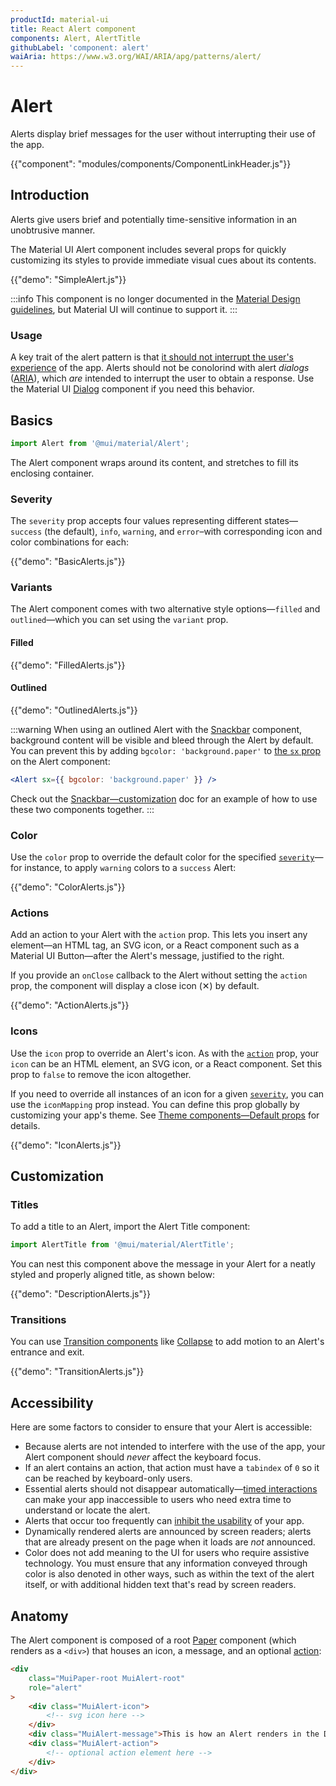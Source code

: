 ```yaml
---
productId: material-ui
title: React Alert component
components: Alert, AlertTitle
githubLabel: 'component: alert'
waiAria: https://www.w3.org/WAI/ARIA/apg/patterns/alert/
---
```


# Alert

<p class="description">Alerts display brief messages for the user without interrupting their use of the app.</p>

{{"component": "modules/components/ComponentLinkHeader.js"}}

## Introduction

Alerts give users brief and potentially time-sensitive information in an unobtrusive manner.

The Material UI Alert component includes several props for quickly customizing its styles to provide immediate visual cues about its contents.

{{"demo": "SimpleAlert.js"}}

:::info
This component is no longer documented in the [Material Design guidelines](https://m2.material.io/), but Material UI will continue to support it.
:::

### Usage

A key trait of the alert pattern is that [it should not interrupt the user's experience](https://www.w3.org/WAI/ARIA/apg/patterns/alert/) of the app.
Alerts should not be conolorind with alert _dialogs_ ([ARIA](https://www.w3.org/WAI/ARIA/apg/patterns/alertdialog/)), which _are_ intended to interrupt the user to obtain a response.
Use the Material UI [Dialog](https://mui.com/material-ui/react-dialog/) component if you need this behavior.

## Basics

```jsx
import Alert from '@mui/material/Alert';
```

The Alert component wraps around its content, and stretches to fill its enclosing container.

### Severity

The `severity` prop accepts four values representing different states—`success` (the default), `info`, `warning`, and `error`–with corresponding icon and color combinations for each:

{{"demo": "BasicAlerts.js"}}

### Variants

The Alert component comes with two alternative style options—`filled` and `outlined`—which you can set using the `variant` prop.

#### Filled

{{"demo": "FilledAlerts.js"}}

#### Outlined

{{"demo": "OutlinedAlerts.js"}}

:::warning
When using an outlined Alert with the [Snackbar](/material-ui/react-snackbar/) component, background content will be visible and bleed through the Alert by default.
You can prevent this by adding `bgcolor: 'background.paper'` to [the `sx` prop](/material-ui/customization/how-to-customize/#the-sx-prop) on the Alert component:

```jsx
<Alert sx={{ bgcolor: 'background.paper' }} />
```

Check out the [Snackbar—customization](/material-ui/react-snackbar/#customization) doc for an example of how to use these two components together.
:::

### Color

Use the `color` prop to override the default color for the specified [`severity`](#severity)—for instance, to apply `warning` colors to a `success` Alert:

{{"demo": "ColorAlerts.js"}}

### Actions

Add an action to your Alert with the `action` prop.
This lets you insert any element—an HTML tag, an SVG icon, or a React component such as a Material UI Button—after the Alert's message, justified to the right.

If you provide an `onClose` callback to the Alert without setting the `action` prop, the component will display a close icon (&#x2715;) by default.

{{"demo": "ActionAlerts.js"}}

### Icons

Use the `icon` prop to override an Alert's icon.
As with the [`action`](#actions) prop, your `icon` can be an HTML element, an SVG icon, or a React component.
Set this prop to `false` to remove the icon altogether.

If you need to override all instances of an icon for a given [`severity`](#severity), you can use the `iconMapping` prop instead.
You can define this prop globally by customizing your app's theme. See [Theme components—Default props](/material-ui/customization/theme-components/#theme-default-props) for details.

{{"demo": "IconAlerts.js"}}

## Customization

### Titles

To add a title to an Alert, import the Alert Title component:

```jsx
import AlertTitle from '@mui/material/AlertTitle';
```

You can nest this component above the message in your Alert for a neatly styled and properly aligned title, as shown below:

{{"demo": "DescriptionAlerts.js"}}

### Transitions

You can use [Transition components](/material-ui/transitions/) like [Collapse](/material-ui/transitions/#collapse) to add motion to an Alert's entrance and exit.

{{"demo": "TransitionAlerts.js"}}

## Accessibility

Here are some factors to consider to ensure that your Alert is accessible:

-   Because alerts are not intended to interfere with the use of the app, your Alert component should _never_ affect the keyboard focus.
-   If an alert contains an action, that action must have a `tabindex` of `0` so it can be reached by keyboard-only users.
-   Essential alerts should not disappear automatically—[timed interactions](https://www.w3.org/TR/UNDERSTANDING-WCAG20/time-limits-no-exceptions.html) can make your app inaccessible to users who need extra time to understand or locate the alert.
-   Alerts that occur too frequently can [inhibit the usability](https://www.w3.org/TR/UNDERSTANDING-WCAG20/time-limits-postponed.html) of your app.
-   Dynamically rendered alerts are announced by screen readers; alerts that are already present on the page when it loads are _not_ announced.
-   Color does not add meaning to the UI for users who require assistive technology. You must ensure that any information conveyed through color is also denoted in other ways, such as within the text of the alert itself, or with additional hidden text that's read by screen readers.

## Anatomy

The Alert component is composed of a root [Paper](/material-ui/react-paper/) component (which renders as a `<div>`) that houses an icon, a message, and an optional [action](#actions):

```html
<div
	class="MuiPaper-root MuiAlert-root"
	role="alert"
>
	<div class="MuiAlert-icon">
		<!-- svg icon here -->
	</div>
	<div class="MuiAlert-message">This is how an Alert renders in the DOM.</div>
	<div class="MuiAlert-action">
		<!-- optional action element here -->
	</div>
</div>
```

